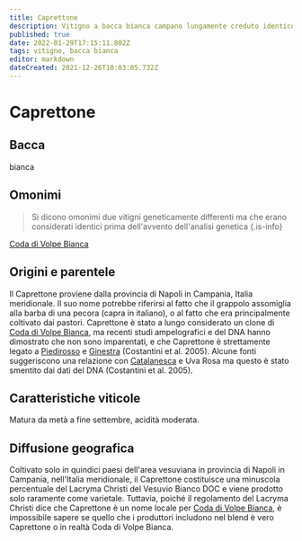 ```yaml
---
title: Caprettone
description: Vitigno a bacca bianca campano lungamente creduto identico alla Coda di Volpe Bianca
published: true
date: 2022-01-29T17:15:11.802Z
tags: vitigno, bacca bianca
editor: markdown
dateCreated: 2021-12-26T10:03:05.732Z
---
```


# Caprettone

## Bacca

bianca

## Omonimi
> Si dicono omonimi due vitigni geneticamente differenti ma che erano considerati identici prima dell'avvento dell'analisi genetica
{.is-info}

[Coda di Volpe Bianca](/vitigni/Italia/bacca-bianca/coda-di-volpe-bianca)

## Origini e parentele

Il Caprettone proviene dalla provincia di Napoli in Campania, Italia meridionale. Il suo nome potrebbe riferirsi al fatto che il grappolo assomiglia alla barba di una pecora (capra in italiano), o al fatto che era principalmente coltivato dai pastori. Caprettone è stato a lungo considerato un clone di [Coda di Volpe Bianca](/vitigni/Italia/bacca-bianca/coda-di-volpe-bianca), ma recenti studi ampelografici e del DNA hanno dimostrato che non sono imparentati, e che Caprettone è strettamente legato a [Piedirosso](/vitigni/Italia/bacca-nera/piedirosso) e [Ginestra](/vitigni/Italia/bacca-bianca/ginestra) (Costantini et al. 2005). Alcune fonti suggeriscono una relazione con [Catalanesca](/vitigni/Italia/bacca-nera/catalanesca) e Uva Rosa ma questo è stato smentito dai dati del DNA (Costantini et al. 2005).


## Caratteristiche viticole

Matura da metà a fine settembre, acidità moderata.

## Diffusione geografica

Coltivato solo in quindici paesi dell'area vesuviana in provincia di Napoli in Campania, nell'Italia meridionale, il Caprettone costituisce una minuscola percentuale del Lacryma Christi del Vesuvio Bianco DOC e viene prodotto solo raramente come varietale. Tuttavia, poiché il regolamento del Lacryma Christi dice che Caprettone è un nome locale per [Coda di Volpe Bianca](/vitigni/Italia/bacca-bianca/coda-di-volpe-bianca), è impossibile sapere se quello che i produttori includono nel blend è vero Caprettone o in realtà Coda di Volpe Bianca.